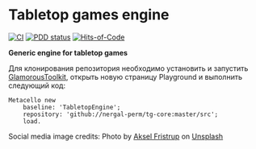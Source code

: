 # Tabletop games engine 

[![CI](https://github.com/nergal-perm/tg-core/actions/workflows/ci-test.yml/badge.svg?branch=master&event=push)](https://github.com/nergal-perm/tg-core/actions/workflows/ci-test.yml)
[![PDD status](https://www.0pdd.com/svg?name=nergal-perm/tg-core)](https://www.0pdd.com/p?name=nergal-perm/tg-core)
[![Hits-of-Code](https://hitsofcode.com/github/nergal-perm/tg-core?branch=master)](https://hitsofcode.com/github/nergal-perm/tg-core?branch=master/view?branch=master)

**Generic engine for tabletop games**

Для клонирования репозитория необходимо установить и запустить [GlamorousToolkit](https://gtoolkit.com/download/), открыть новую страницу Playground и выполнить следующий код:

```smalltalk
Metacello new
	baseline: 'TabletopEngine';
	repository: 'github://nergal-perm/tg-core:master/src';
	load.
```

Social media image credits: 
Photo by <a href="https://unsplash.com/@motivesandplaces?utm_source=unsplash&utm_medium=referral&utm_content=creditCopyText">Aksel Fristrup</a> on <a href="/s/photos/board-game?utm_source=unsplash&utm_medium=referral&utm_content=creditCopyText">Unsplash</a>
  
